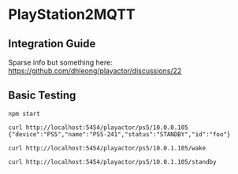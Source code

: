 # PlayStation2MQTT

## Integration Guide

Sparse info but something here: https://github.com/dhleong/playactor/discussions/22

## Basic Testing

```
npm start

curl http://localhost:5454/playactor/ps5/10.0.0.105
{"device":"PS5","name":"PS5-241","status":"STANDBY","id":"foo"}

curl http://localhost:5454/playactor/ps5/10.0.1.105/wake

curl http://localhost:5454/playactor/ps5/10.0.1.105/standby
```
